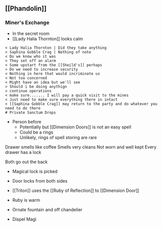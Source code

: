 ## [[Phandolin]] 
### Miner's Exchange
- In the secret room
- [[Lady Halia Thornton]] looks calm

```chat
< Lady Halia Thornton | Did they take anything
> Saphina Gobble Crag | Nothing of note
< Do we know who it was
> They set off an alarm
< Some upstart from the [[Sheild's]] perhaps
> Do we need to increase security
< Nothing in here that would incriminate us
< Not too concerned 
< Might have an idea but we'll see
> Should i be doing anythign
> continue operations
< make sure....... I will pay a quick visit to the mines
< Just need to make sure everything there in intact
> [[Saphina Gobble Crag]] may return to the party and do whatever you need to do there
# Private Sanctum Drops
```


- Person before 
	-  Potentially but [[Dimension Doors]] is not an easy spell 
	- Could be a rings 
	- Unlikely, rings of spell storing are rare


Drawer smells like coffee
Smells very cleans
Not worn and well kept
Every drawer has a lock

Both go out the back

- Magical lock is picked
- Door locks from both sides

- [[Triton]] uses the [[Ruby of Reflection]] to [[Dimension Door]] 
- Ruby is warm
- Ornate fountain and off chandelier
- Dispel Magi
